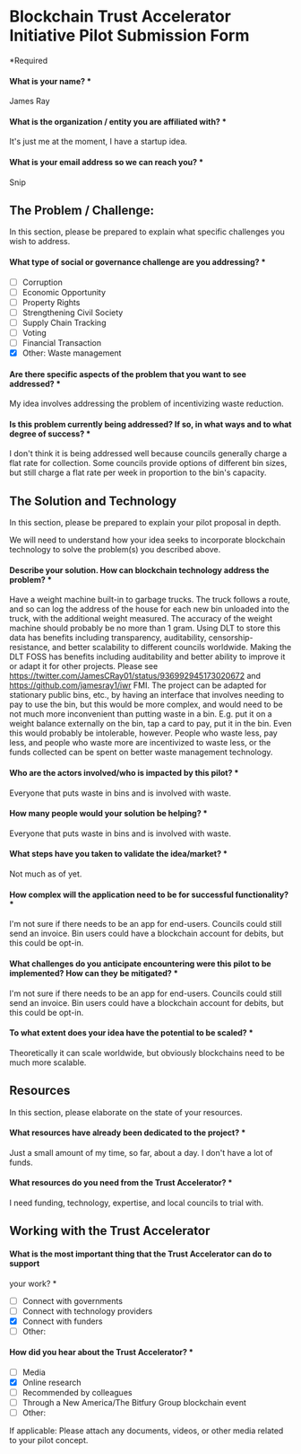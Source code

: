 # Blockchain Trust Accelerator Initiative Pilot Submission Form
*Required

#### What is your name? *

James Ray

#### What is the organization / entity you are affiliated with? *

It's just me at the moment, I have a startup idea.

#### What is your email address so we can reach you? *

Snip

## The Problem / Challenge:

In this section, please be prepared to explain what specific challenges you
wish to address.

#### What type of social or governance challenge are you addressing? *
- [ ] Corruption
- [ ] Economic Opportunity
- [ ] Property Rights
- [ ] Strengthening Civil Society
- [ ] Supply Chain Tracking
- [ ] Voting
- [ ] Financial Transaction
- [x] Other: Waste management

#### Are there specific aspects of the problem that you want to see addressed? *

My idea involves addressing the problem of incentivizing waste reduction.

#### Is this problem currently being addressed? If so, in what ways and to what degree of success? *

I don't think it is being addressed well because councils generally charge a
flat rate for collection. Some councils provide options of different bin
sizes, but still charge a flat rate per week in proportion to the bin's
capacity.

## The Solution and Technology

In this section, please be prepared to explain your pilot proposal in depth.

We will need to understand how your idea seeks to incorporate blockchain
technology to solve the problem(s) you described above.

#### Describe your solution. How can blockchain technology address the problem? *
Have a weight machine built-in to garbage trucks. The truck follows a route,
and so can log the address of the house for each new bin unloaded into the
truck, with the additional weight measured. The accuracy of the weight machine
should probably be no more than 1 gram. Using DLT to store this data has
benefits including transparency, auditability, censorship-resistance, and
better scalability to different councils worldwide. Making the DLT FOSS has
benefits including auditability and better ability to improve it or adapt it
for other projects. Please see
https://twitter.com/JamesCRay01/status/936992945173020672 and
https://github.com/jamesray1/iwr FMI.
The project can be adapted for stationary public bins, etc., by having an
interface that involves needing to pay to use the bin, but this would be more
complex, and would need to be not much more inconvenient than putting waste in
a bin. E.g. put it on a weight balance externally on the bin, tap a card to
pay, put it in the bin. Even this would probably be intolerable, however.
People who waste less, pay less, and people who waste more are incentivized to
waste less, or the funds collected can be spent on better waste management
technology.

#### Who are the actors involved/who is impacted by this pilot? *
Everyone that puts waste in bins and is involved with waste.

#### How many people would your solution be helping? *

Everyone that puts waste in bins and is involved with waste.

#### What steps have you taken to validate the idea/market? *

Not much as of yet.

#### How complex will the application need to be for successful functionality? *

I'm not sure if there needs to be an app for end-users. Councils could still
send an invoice. Bin users could have a blockchain account for debits, but
this could be opt-in.

#### What challenges do you anticipate encountering were this pilot to be implemented? How can they be mitigated? *

I'm not sure if there needs to be an app for end-users. Councils could still
send an invoice. Bin users could have a blockchain account for debits, but
this could be opt-in.

#### To what extent does your idea have the potential to be scaled? *

Theoretically it can scale worldwide, but obviously blockchains need to be
much more scalable.

## Resources
In this section, please elaborate on the state of your resources.

#### What resources have already been dedicated to the project? *

Just a small amount of my time, so far, about a day.
I don't have a lot of funds.

#### What resources do you need from the Trust Accelerator? *

I need funding, technology, expertise, and local councils to trial with.

## Working with the Trust Accelerator
#### What is the most important thing that the Trust Accelerator can do to support
your work? *

- [ ] Connect with governments
- [ ] Connect with technology providers
- [x] Connect with funders
- [ ] Other:

#### How did you hear about the Trust Accelerator? *

- [ ] Media
- [x] Online research
- [ ] Recommended by colleagues
- [ ] Through a New America/The Bitfury Group blockchain event
- [ ] Other:

If applicable: Please attach any documents, videos, or other media related to
your pilot concept.
